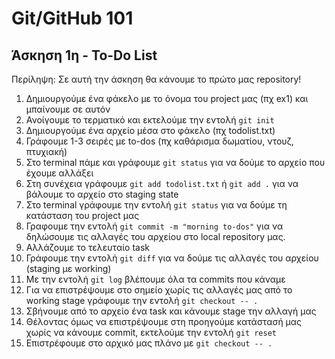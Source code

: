 # Git/GitHub 101
## Άσκηση 1η - To-Do List

Περίληψη: Σε αυτή την άσκηση θα κάνουμε το πρώτο μας repository!

1. Δημιουργούμε ένα φάκελο με το όνομα του project μας (πχ ex1) και μπαίνουμε σε αυτόν
2. Ανοίγουμε το τερματικό και εκτελούμε την εντολή `git init`
3. Δημιουργούμε ένα αρχείο μέσα στο φάκελο (πχ todolist.txt)
4. Γράφουμε 1-3 σειρές με to-dos (πχ καθάρισμα δωματίου, ντουζ, πτυχιακή)
5. Στο terminal πάμε και γράφουμε `git status` για να δούμε το αρχείο που έχουμε αλλάξει
6. Στη συνέχεια γράφουμε `git add todolist.txt` ή `git add .` για να βάλουμε το αρχείο στο staging state
7. Στο terminal γράφουμε την εντολή `git status` για να δούμε τη κατάσταση του project μας
8. Γραφουμε την εντολή `git commit -m "morning to-dos"` για να δηλώσουμε τις αλλαγές του αρχείου στο local repository μας.
10. Αλλάζουμε το τελευταίο task
11. Γράφουμε την εντολή `git diff` για να δούμε τις αλλαγές του αρχείου (staging με working)
12. Με την εντολή `git log` βλέπουμε όλα τα commits που κάναμε
13. Για να επιστρέψουμε στο σημείο χωρίς τις αλλαγές μας από το working stage γράφουμε την εντολή `git checkout -- .`
14. Σβήνουμε από το αρχείο ένα task και κάνουμε stage την αλλαγή μας
15. Θέλοντας όμως να επιστρέψουμε στη προηγούμε κατάστασή μας χωρίς να κάνουμε commit, εκτελούμε την εντολή `git reset`
16. Επιστρέφουμε στο αρχικό μας πλάνο με `git checkout -- .`
